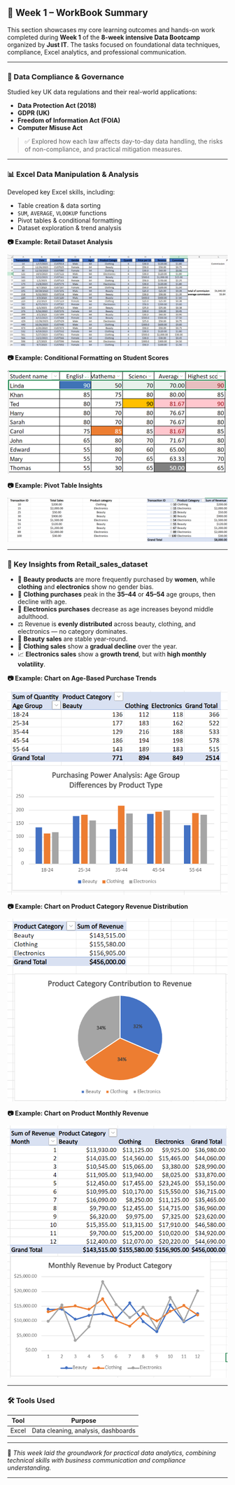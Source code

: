 ## 📘 Week 1 – WorkBook Summary

This section showcases my core learning outcomes and hands-on work completed during **Week 1** of the **8-week intensive Data Bootcamp** organized by **Just IT**. The tasks focused on foundational data techniques, compliance, Excel analytics, and professional communication.

---

### 🔐 Data Compliance & Governance

Studied key UK data regulations and their real-world applications:

- **Data Protection Act (2018)**
- **GDPR (UK)**
- **Freedom of Information Act (FOIA)**
- **Computer Misuse Act**

> ✅ Explored how each law affects day-to-day data handling, the risks of non-compliance, and practical mitigation measures.

---

### 📊 Excel Data Manipulation & Analysis

Developed key Excel skills, including:

- Table creation & data sorting  
- `SUM`, `AVERAGE`, `VLOOKUP` functions  
- Pivot tables & conditional formatting  
- Dataset exploration & trend analysis

**📷 Example: Retail Dataset Analysis**

![Retail Dataset Analysis](Pic_Inserted/Retail_Dataset_Analysis.png)

**📷 Example: Conditional Formatting on Student Scores**

![Conditional Formatting](Pic_Inserted/Conditional_Formatting_on_Student_Scores.png)

**📷 Example: Pivot Table Insights**

![Pivot Table Screenshot](Pic_Inserted/Pivot_Table_Screenshot_Retail_Sales.png)

---

### 🧠 Key Insights from Retail_sales_dataset 

- 💄 **Beauty products** are more frequently purchased by **women**, while **clothing** and **electronics** show no gender bias.
- 👥 **Clothing purchases** peak in the **35–44** or **45–54** age groups, then decline with age.
- 🧓 **Electronics purchases** decrease as age increases beyond middle adulthood.
- ⚖️ Revenue is **evenly distributed** across beauty, clothing, and electronics — no category dominates.
- 📆 **Beauty sales** are stable year-round.
- 👗 **Clothing sales** show a **gradual decline** over the year.
- 📈 **Electronics sales** show a **growth trend**, but with **high monthly volatility**.

**📷 Example: Chart on Age-Based Purchase Trends**

![Age Purchase Chart](Pic_Inserted/Age-Based_Purchase_Trends.png)

**📷 Example: Chart on Product Category Revenue Distribution**

![Product Revenue Distribution Chart](Pic_Inserted/Product_Category_Revenue_Contribution.png)

**📷 Example: Chart on Product Monthly Revenue**

![Product Monthly Revenue Chart](Pic_Inserted/Monthly_Revenue_by_Product_Category.png)

---
### 🛠️ Tools Used

| Tool      | Purpose                                 |
|-----------|------------------------------------------|
| Excel     | Data cleaning, analysis, dashboards      |

---

📌 *This week laid the groundwork for practical data analytics, combining technical skills with business communication and compliance understanding.*

---

